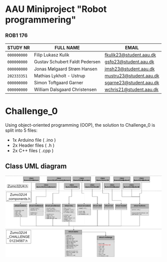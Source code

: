 # AAU Miniproject "Robot programmering"
### ROB1 176 
| **STUDY NR**       | **FULL NAME**                   | **EMAIL**                 |
| ------------------ | ------------------------------- | ------------------------- |
| `000000000`        | Filip Lukasz Kulik              |  fkulik23@student.aau.dk  |
| `000000000`        | Gustav Schubert Faldt Pedersen  |  gsfp23@student.aau.dk    |
| `000000000`        | Jonas Mølgaard Strøm Hansen     |  jmsh23@student.aau.dk    |
| `202333351`        | Mathias Lykholt - Ustrup        |  mustru23@student.aau.dk  |
| `000000000`        | Simon Toftgaard Garner          |  sgarne23@student.aau.dk  |
| `000000000`        | William Dalsgaard Christensen   |  wchris21@student.aau.dk  |

# Challenge_0
Using object-oriented programming (OOP), the solution to Challenge_0 is split into 5 files:
+ 1x Arduino file ( .ino )
+ 2x Header files ( .h )
+ 2x C++ files ( .cpp )

## Class UML diagram
![image](media/Challenge_0.jpg)
